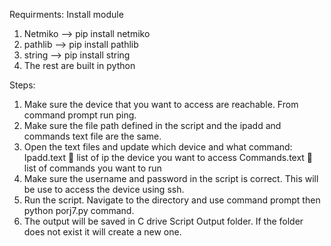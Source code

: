Requirments:
Install module
1. Netmiko --> pip install netmiko
2. pathlib --> pip install pathlib
3. string --> pip install string
4. The rest are built in python

Steps:
1.	Make sure the device that you want to access are reachable. From command prompt run ping.
2.	Make sure the file path defined in the script and the ipadd and commands text file are the same.
3.	Open the text files and update which device and what command:
Ipadd.text  list of ip the device you want to access
Commands.text  list of commands you want to run
4.	Make sure the username and password in the script is correct. This will be use to access the device using ssh.
5.	Run the script. Navigate to the directory and use command prompt then python porj7.py command.
6.	The output will be saved in C drive Script Output folder. If the folder does not exist it will create a new one.
